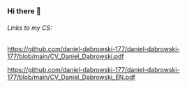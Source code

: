 ### Hi there 👋

###### Links to my CS:
https://github.com/daniel-dabrowski-177/daniel-dabrowski-177/blob/main/CV_Daniel_Dąbrowski.pdf

https://github.com/daniel-dabrowski-177/daniel-dabrowski-177/blob/main/CV_Daniel_Dąbrowski_EN.pdf
